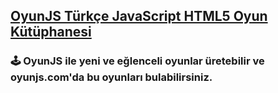 <a href="https://oyunjs.com">
<h2 class="post-title">
OyunJS Türkçe JavaScript HTML5 Oyun Kütüphanesi
</h2>
</a>
<h3 class="post-subtitle">
🕹️ OyunJS ile yeni ve eğlenceli oyunlar üretebilir ve oyunjs.com'da bu oyunları bulabilirsiniz.
</h3>
